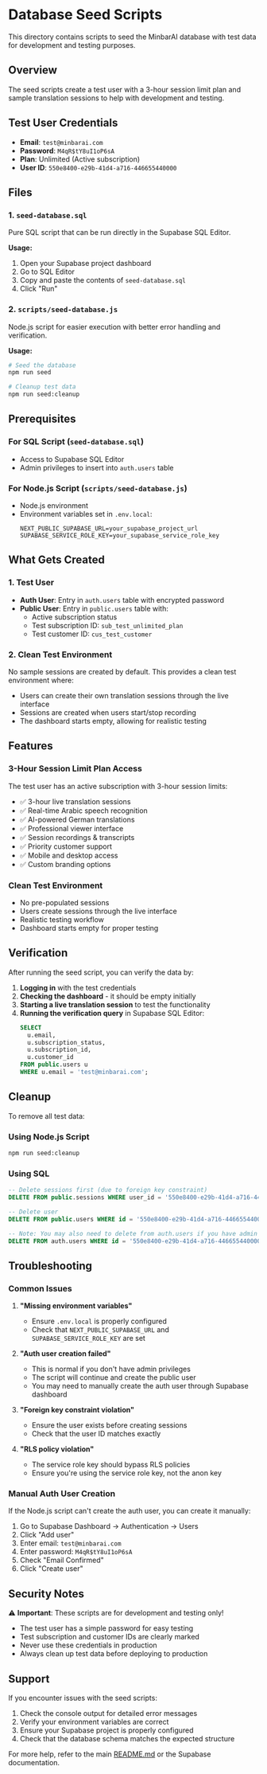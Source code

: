 # Database Seed Scripts

This directory contains scripts to seed the MinbarAI database with test data for development and testing purposes.

## Overview

The seed scripts create a test user with a 3-hour session limit plan and sample translation sessions to help with development and testing.

## Test User Credentials

- **Email**: `test@minbarai.com`
- **Password**: `M4qR$tY8uI1oP6sA`
- **Plan**: Unlimited (Active subscription)
- **User ID**: `550e8400-e29b-41d4-a716-446655440000`

## Files

### 1. `seed-database.sql`
Pure SQL script that can be run directly in the Supabase SQL Editor.

**Usage:**
1. Open your Supabase project dashboard
2. Go to SQL Editor
3. Copy and paste the contents of `seed-database.sql`
4. Click "Run"

### 2. `scripts/seed-database.js`
Node.js script for easier execution with better error handling and verification.

**Usage:**
```bash
# Seed the database
npm run seed

# Cleanup test data
npm run seed:cleanup
```

## Prerequisites

### For SQL Script (`seed-database.sql`)
- Access to Supabase SQL Editor
- Admin privileges to insert into `auth.users` table

### For Node.js Script (`scripts/seed-database.js`)
- Node.js environment
- Environment variables set in `.env.local`:
  ```env
  NEXT_PUBLIC_SUPABASE_URL=your_supabase_project_url
  SUPABASE_SERVICE_ROLE_KEY=your_supabase_service_role_key
  ```

## What Gets Created

### 1. Test User
- **Auth User**: Entry in `auth.users` table with encrypted password
- **Public User**: Entry in `public.users` table with:
  - Active subscription status
  - Test subscription ID: `sub_test_unlimited_plan`
  - Test customer ID: `cus_test_customer`

### 2. Clean Test Environment
No sample sessions are created by default. This provides a clean test environment where:
- Users can create their own translation sessions through the live interface
- Sessions are created when users start/stop recording
- The dashboard starts empty, allowing for realistic testing

## Features

### 3-Hour Session Limit Plan Access
The test user has an active subscription with 3-hour session limits:
- ✅ 3-hour live translation sessions
- ✅ Real-time Arabic speech recognition
- ✅ AI-powered German translations
- ✅ Professional viewer interface
- ✅ Session recordings & transcripts
- ✅ Priority customer support
- ✅ Mobile and desktop access
- ✅ Custom branding options

### Clean Test Environment
- No pre-populated sessions
- Users create sessions through the live interface
- Realistic testing workflow
- Dashboard starts empty for proper testing

## Verification

After running the seed script, you can verify the data by:

1. **Logging in** with the test credentials
2. **Checking the dashboard** - it should be empty initially
3. **Starting a live translation session** to test the functionality
4. **Running the verification query** in Supabase SQL Editor:
   ```sql
   SELECT 
     u.email,
     u.subscription_status,
     u.subscription_id,
     u.customer_id
   FROM public.users u
   WHERE u.email = 'test@minbarai.com';
   ```

## Cleanup

To remove all test data:

### Using Node.js Script
```bash
npm run seed:cleanup
```

### Using SQL
```sql
-- Delete sessions first (due to foreign key constraint)
DELETE FROM public.sessions WHERE user_id = '550e8400-e29b-41d4-a716-446655440000';

-- Delete user
DELETE FROM public.users WHERE id = '550e8400-e29b-41d4-a716-446655440000';

-- Note: You may also need to delete from auth.users if you have admin access
DELETE FROM auth.users WHERE id = '550e8400-e29b-41d4-a716-446655440000';
```

## Troubleshooting

### Common Issues

1. **"Missing environment variables"**
   - Ensure `.env.local` is properly configured
   - Check that `NEXT_PUBLIC_SUPABASE_URL` and `SUPABASE_SERVICE_ROLE_KEY` are set

2. **"Auth user creation failed"**
   - This is normal if you don't have admin privileges
   - The script will continue and create the public user
   - You may need to manually create the auth user through Supabase dashboard

3. **"Foreign key constraint violation"**
   - Ensure the user exists before creating sessions
   - Check that the user ID matches exactly

4. **"RLS policy violation"**
   - The service role key should bypass RLS policies
   - Ensure you're using the service role key, not the anon key

### Manual Auth User Creation

If the Node.js script can't create the auth user, you can create it manually:

1. Go to Supabase Dashboard → Authentication → Users
2. Click "Add user"
3. Enter email: `test@minbarai.com`
4. Enter password: `M4qR$tY8uI1oP6sA`
5. Check "Email Confirmed"
6. Click "Create user"

## Security Notes

⚠️ **Important**: These scripts are for development and testing only!

- The test user has a simple password for easy testing
- Test subscription and customer IDs are clearly marked
- Never use these credentials in production
- Always clean up test data before deploying to production

## Support

If you encounter issues with the seed scripts:

1. Check the console output for detailed error messages
2. Verify your environment variables are correct
3. Ensure your Supabase project is properly configured
4. Check that the database schema matches the expected structure

For more help, refer to the main [README.md](README.md) or the Supabase documentation.
